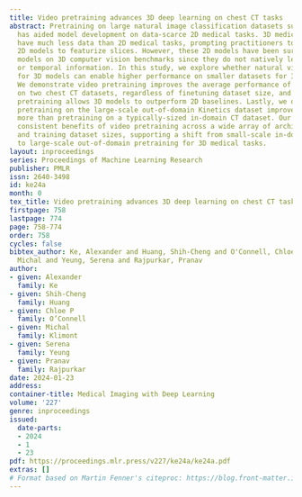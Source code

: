 ```yaml
---
title: Video pretraining advances 3D deep learning on chest CT tasks
abstract: Pretraining on large natural image classification datasets such as ImageNet
  has aided model development on data-scarce 2D medical tasks. 3D medical tasks often
  have much less data than 2D medical tasks, prompting practitioners to rely on pretrained
  2D models to featurize slices. However, these 2D models have been surpassed by 3D
  models on 3D computer vision benchmarks since they do not natively leverage cross-sectional
  or temporal information. In this study, we explore whether natural video pretraining
  for 3D models can enable higher performance on smaller datasets for 3D medical tasks.
  We demonstrate video pretraining improves the average performance of seven 3D models
  on two chest CT datasets, regardless of finetuning dataset size, and that video
  pretraining allows 3D models to outperform 2D baselines. Lastly, we observe that
  pretraining on the large-scale out-of-domain Kinetics dataset improves performance
  more than pretraining on a typically-sized in-domain CT dataset. Our results show
  consistent benefits of video pretraining across a wide array of architectures, tasks,
  and training dataset sizes, supporting a shift from small-scale in-domain pretraining
  to large-scale out-of-domain pretraining for 3D medical tasks.
layout: inproceedings
series: Proceedings of Machine Learning Research
publisher: PMLR
issn: 2640-3498
id: ke24a
month: 0
tex_title: Video pretraining advances 3D deep learning on chest CT tasks
firstpage: 758
lastpage: 774
page: 758-774
order: 758
cycles: false
bibtex_author: Ke, Alexander and Huang, Shih-Cheng and O'Connell, Chloe P and Klimont,
  Michal and Yeung, Serena and Rajpurkar, Pranav
author:
- given: Alexander
  family: Ke
- given: Shih-Cheng
  family: Huang
- given: Chloe P
  family: O’Connell
- given: Michal
  family: Klimont
- given: Serena
  family: Yeung
- given: Pranav
  family: Rajpurkar
date: 2024-01-23
address:
container-title: Medical Imaging with Deep Learning
volume: '227'
genre: inproceedings
issued:
  date-parts:
  - 2024
  - 1
  - 23
pdf: https://proceedings.mlr.press/v227/ke24a/ke24a.pdf
extras: []
# Format based on Martin Fenner's citeproc: https://blog.front-matter.io/posts/citeproc-yaml-for-bibliographies/
---
```

